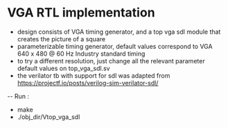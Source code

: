 # VGA RTL implementation

- design consists of VGA timing generator, and a top vga sdl module that creates the picture of a square
- parameterizable timing generator, default values correspond to VGA 640 x 480 @ 60 Hz Industry standard timing
- to try a different resolution, just change all the relevant parameter default values on top_vga_sdl.sv
- the verilator tb with support for sdl was adapted from https://projectf.io/posts/verilog-sim-verilator-sdl/

-- Run : 
- make
- ./obj_dir/Vtop_vga_sdl 

